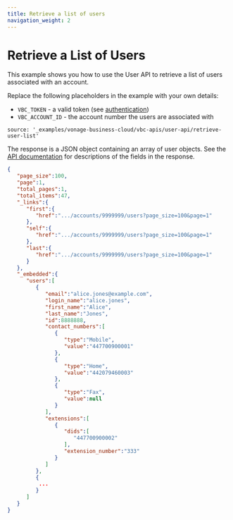```yaml
---
title: Retrieve a list of users
navigation_weight: 2
---
```


# Retrieve a List of Users

This example shows you how to use the User API to retrieve a list of users associated with an account.

Replace the following placeholders in the example with your own details:

* `VBC_TOKEN` - a valid token (see [authentication](http://localhost:3000/vonage-business-cloud/vbc-apis/getting-started/authentication))
* `VBC_ACCOUNT_ID` - the account number the users are associated with

```building_blocks
source: '_examples/vonage-business-cloud/vbc-apis/user-api/retrieve-user-list'
```

The response is a JSON object containing an array of user objects. See the [API documentation](/api/vonage-business-cloud/user?expandResponses=true#UserCtrl.getUserByID) for descriptions of the fields in the response.

```json
{
   "page_size":100,
   "page":1,
   "total_pages":1,
   "total_items":47,
   "_links":{
      "first":{
         "href":".../accounts/9999999/users?page_size=100&page=1"
      },
      "self":{
         "href":".../accounts/9999999/users?page_size=100&page=1"
      },
      "last":{
         "href":".../accounts/9999999/users?page_size=100&page=1"
      }
   },
   "_embedded":{
      "users":[
         {
            "email":"alice.jones@example.com",
            "login_name":"alice.jones",
            "first_name":"Alice",
            "last_name":"Jones",
            "id":8888888,
            "contact_numbers":[
               {
                  "type":"Mobile",
                  "value":"447700900001"
               },
               {
                  "type":"Home",
                  "value":"442079460003"
               },
               {
                  "type":"Fax",
                  "value":null
               }
            ],
            "extensions":[
               {
                  "dids":[
                     "447700900002"
                  ],
                  "extension_number":"333"
               }
            ]
         },
         {
          ...
         }
      ]
   }
}
```

